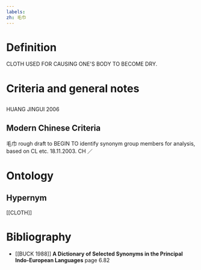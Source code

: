```yaml
---
labels: 
zh: 毛巾
---
```


# Definition
CLOTH USED FOR CAUSING ONE'S BODY TO BECOME DRY.
# Criteria and general notes
## 
HUANG JINGUI 2006
## Modern Chinese Criteria
毛巾
rough draft to BEGIN TO identify synonym group members for analysis, based on CL etc. 18.11.2003. CH ／
# Ontology

## Hypernym
[[CLOTH]]
# Bibliography
- [[BUCK 1988]]
**A Dictionary of Selected Synonyms in the Principal Indo-European Languages** page 6.82
